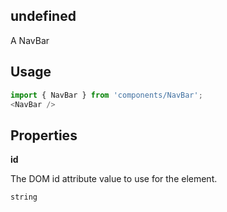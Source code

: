 <!-- ! This is a generated file. To make changes, edit <Component>.doc.js ! -->
## undefined
A NavBar

## Usage

```javascript
import { NavBar } from 'components/NavBar';
<NavBar />
```

## Properties

**id**

The DOM id attribute value to use for the element.

```
string
```
  